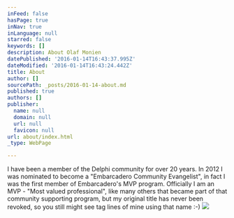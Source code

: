 ```yaml
---
inFeed: false
hasPage: true
inNav: true
inLanguage: null
starred: false
keywords: []
description: About Olaf Monien
datePublished: '2016-01-14T16:43:37.995Z'
dateModified: '2016-01-14T16:43:24.442Z'
title: About
author: []
sourcePath: _posts/2016-01-14-about.md
published: true
authors: []
publisher:
  name: null
  domain: null
  url: null
  favicon: null
url: about/index.html
_type: WebPage

---
```

I have been a member of the Delphi community for over 20 years. In 2012 I was nominated to become a "Embarcadero Community Evangelist", in fact I was the first member of Embarcadero's MVP program. Officially I am an MVP - "Most valued professional", like many others that became part of that community supporting program, but my original title has never been revoked, so you still might see tag lines of mine using that name :-)
![](https://the-grid-user-content.s3-us-west-2.amazonaws.com/71d80a29-7456-4a4e-8a62-b9a2f3850680.jpg)